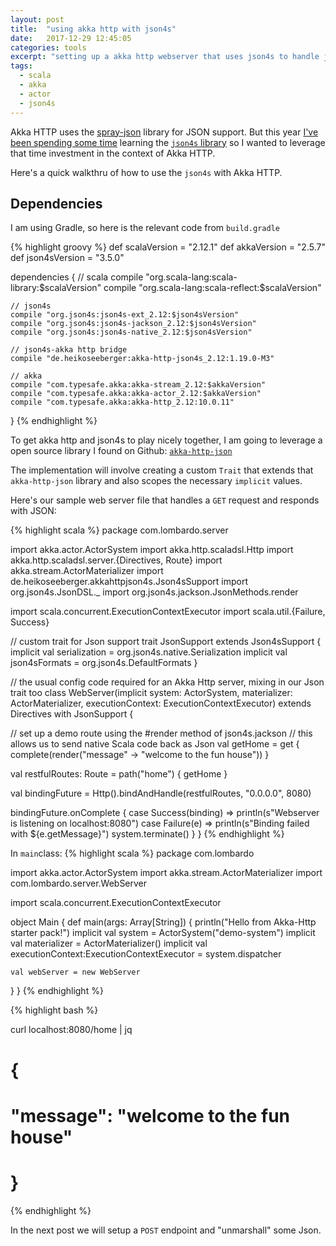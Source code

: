 ```yaml
---
layout: post
title:  "using akka http with json4s"
date:   2017-12-29 12:45:05
categories: tools
excerpt: "setting up a akka http webserver that uses json4s to handle json interactions"
tags:
  - scala
  - akka
  - actor
  - json4s
---
```


Akka HTTP uses the [spray-json](https://doc.akka.io/docs/akka-http/current/common/json-support.html) library for JSON support.  But this year [I've been spending some time](https://lombardo-chcg.github.io/search?term=json4s) learning the [`json4s` library](http://json4s.org/) so I wanted to leverage that time investment in the context of Akka HTTP.

Here's a quick walkthru of how to use the `json4s` with Akka HTTP.

## Dependencies

I am using Gradle, so here is the relevant code from `build.gradle`

{% highlight groovy %}
def scalaVersion = "2.12.1"
def akkaVersion = "2.5.7"
def json4sVersion = "3.5.0"

dependencies {
    // scala
    compile "org.scala-lang:scala-library:$scalaVersion"
    compile "org.scala-lang:scala-reflect:$scalaVersion"

    // json4s
    compile "org.json4s:json4s-ext_2.12:$json4sVersion"
    compile "org.json4s:json4s-jackson_2.12:$json4sVersion"
    compile "org.json4s:json4s-native_2.12:$json4sVersion"

    // json4s-akka http bridge
    compile "de.heikoseeberger:akka-http-json4s_2.12:1.19.0-M3"

    // akka
    compile "com.typesafe.akka:akka-stream_2.12:$akkaVersion"
    compile "com.typesafe.akka:akka-actor_2.12:$akkaVersion"
    compile "com.typesafe.akka:akka-http_2.12:10.0.11"
}
{% endhighlight %}

To get akka http and json4s to play nicely together, I am going to leverage a open source library I found on Github: [`akka-http-json`](https://github.com/hseeberger/akka-http-json)

The implementation will involve creating a custom `Trait` that extends that `akka-http-json` library and also scopes the necessary `implicit` values.

Here's our sample web server file that handles a `GET` request and responds with JSON:

{% highlight scala %}
package com.lombardo.server

import akka.actor.ActorSystem
import akka.http.scaladsl.Http
import akka.http.scaladsl.server.{Directives, Route}
import akka.stream.ActorMaterializer
import de.heikoseeberger.akkahttpjson4s.Json4sSupport
import org.json4s.JsonDSL._
import org.json4s.jackson.JsonMethods.render

import scala.concurrent.ExecutionContextExecutor
import scala.util.{Failure, Success}

// custom trait for Json support
trait JsonSupport extends Json4sSupport {
  implicit val serialization = org.json4s.native.Serialization
  implicit val json4sFormats = org.json4s.DefaultFormats
}

// the usual config code required for an Akka Http server, mixing in our Json trait too
class WebServer(implicit system: ActorSystem, materializer: ActorMaterializer,
                executionContext: ExecutionContextExecutor)
  extends Directives with JsonSupport {

  // set up a demo route using the #render method of json4s.jackson
  // this allows us to send native Scala code back as Json
  val getHome = get {
    complete(render("message" -> "welcome to the fun house"))
  }

  val restfulRoutes: Route = path("home") {
    getHome
  }

  val bindingFuture = Http().bindAndHandle(restfulRoutes, "0.0.0.0", 8080)

  bindingFuture.onComplete {
    case Success(binding) ⇒
      println(s"Webserver is listening on localhost:8080")
    case Failure(e) ⇒
      println(s"Binding failed with ${e.getMessage}")
      system.terminate()
  }
}
{% endhighlight %}

In `main`class:
{% highlight scala %}
package com.lombardo

import akka.actor.ActorSystem
import akka.stream.ActorMaterializer
import com.lombardo.server.WebServer

import scala.concurrent.ExecutionContextExecutor

object Main {
  def main(args: Array[String]) {
    println("Hello from Akka-Http starter pack!")
    implicit val system = ActorSystem("demo-system")
    implicit val materializer = ActorMaterializer()
    implicit val executionContext:ExecutionContextExecutor = system.dispatcher

    val webServer = new WebServer
  }
}
{% endhighlight %}

{% highlight bash %}

curl localhost:8080/home | jq

# {
#  "message": "welcome to the fun house"
# }
{% endhighlight %}


In the next post we will setup a `POST` endpoint and "unmarshall" some Json.
